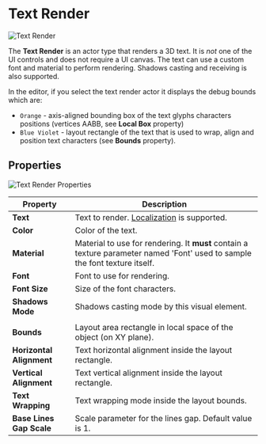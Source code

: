# Text Render

![Text Render](media/title.jpg)

The **Text Render** is an actor type that renders a 3D text. It is *not* one of the UI controls and does not require a UI canvas. The text can use a custom font and material to perform rendering. Shadows casting and receiving is also supported.

In the editor, if you select the text render actor it displays the debug bounds which are:
* `Orange` - axis-aligned bounding box of the text glyphs characters positions (vertices AABB, see **Local Box** property)
* `Blue Violet` - layout rectangle of the text that is used to wrap, align and position text characters (see **Bounds** property).

## Properties

![Text Render Properties](media/properties.png)

| Property | Description |
|--------|--------|
| **Text** | Text to render. [Localization](../../editor/localization/index.md) is supported. |
| **Color** | Color of the text. |
| **Material** | Material to use for rendering. It **must** contain a texture parameter named 'Font' used to sample the font texture itself. |
| **Font** | Font to use for rendering. |
| **Font Size** | Size of the font characters. |
| **Shadows Mode** | Shadows casting mode by this visual element. |
|||
| **Bounds** | Layout area rectangle in local space of the object (on XY plane). |
| **Horizontal Alignment** | Text horizontal alignment inside the layout rectangle. |
| **Vertical Alignment** | Text vertical alignment inside the layout rectangle. |
| **Text Wrapping** | Text wrapping mode inside the layout bounds. |
| **Base Lines Gap Scale** | Scale parameter for the lines gap. Default value is 1. |

